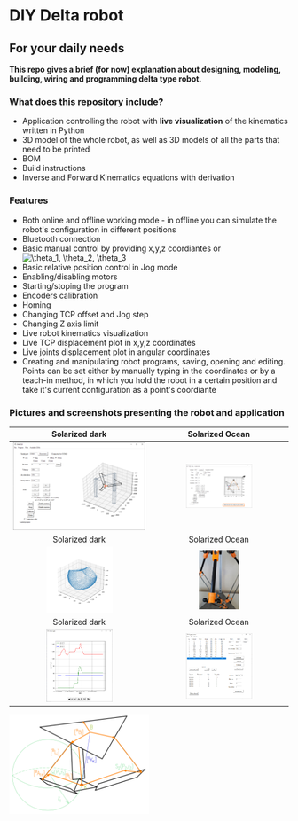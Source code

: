 # DIY Delta robot

## For your daily needs

**This repo gives a brief (for now) explanation about designing, modeling, building, wiring and programming delta type robot.**

### What does this repository include?
- Application controlling the robot with **live visualization** of the kinematics written in Python
- 3D model of the whole robot, as well as 3D models of all the parts that need to be printed
- BOM
- Build instructions
- Inverse and Forward Kinematics equations with derivation

### Features
- Both online and offline working mode - in offline you can simulate the robot's configuration in different positions
- Bluetooth connection
- Basic manual control by providing x,y,z coordiantes or  <img src="https://latex.codecogs.com/svg.image?\theta_1,&space;\theta_2,&space;\theta_3&space;" title="\theta_1, \theta_2, \theta_3 " />
- Basic relative position control in Jog mode
- Enabling/disabling motors
- Starting/stoping the program
- Encoders calibration
- Homing
- Changing TCP offset and Jog step
- Changing Z axis limit
- Live robot kinematics visualization
- Live TCP displacement plot in x,y,z coordinates
- Live joints displacement plot in angular coordinates
- Creating and manipulating robot programs, saving, opening and editing. Points can be set either by manually typing in the coordinates or by a teach-in method, in which you hold the robot in a certain position and take it's current configuration as a point's coordiante

### Pictures and screenshots presenting the robot and application
Solarized dark             |  Solarized Ocean
:-------------------------:|:-------------------------:
<img src="images/main_screen.png" width=200% height=200%>  |  <img src="images/collision.png" width=50% height=50%>
Solarized dark             |  Solarized Ocean
<img src="images/working_envelope.png" width=50% height=50%>  |  <img src="images/real.jpg" width=30% height=30%>
Solarized dark             |  Solarized Ocean
<img src="images/joints_plot.png" width=50% height=50%>  |  <img src="images/program_creator.png" width=50% height=50%>

<img src="images/kinematics_drawing.png" width=50% height=50%>
